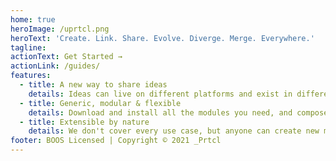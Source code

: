 ```yaml
---
home: true
heroImage: /uprtcl.png
heroText: 'Create. Link. Share. Evolve. Diverge. Merge. Everywhere.'
tagline:
actionText: Get Started →
actionLink: /guides/
features:
  - title: A new way to share ideas
    details: Ideas can live on different platforms and exist in different forms. They can be linked, reused and extended by anyone.
  - title: Generic, modular & flexible
    details: Download and install all the modules you need, and compose them to build whole web apps with powerful features out of the box.
  - title: Extensible by nature
    details: We don't cover every use case, but anyone can create new micro-modules to provide new functionalities.
footer: BOOS Licensed | Copyright © 2021 _Prtcl
---
```

